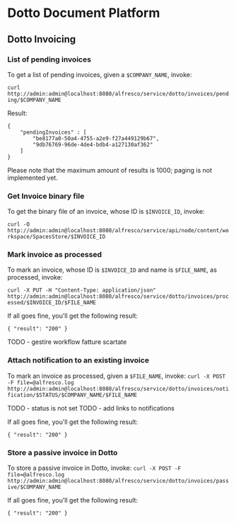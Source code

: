 # Dotto Document Platform

## Dotto Invoicing

### List of pending invoices
To get a list of pending invoices, given a `$COMPANY_NAME`, invoke:

`curl http://admin:admin@localhost:8080/alfresco/service/dotto/invoices/pending/$COMPANY_NAME`

Result:
```
{
    "pendingInvoices" : [
        "be8177a0-50a4-4755-a2e9-f27a449129b67",
        "9db76769-96de-4de4-bdb4-a127130af362"
    ]
}
```
Please note that the maximum amount of results is 1000; paging is not implemented yet.

### Get Invoice binary file
To get the binary file of an invoice, whose ID is `$INVOICE_ID`, invoke:

`curl -O http://admin:admin@localhost:8080/alfresco/service/api/node/content/workspace/SpacesStore/$INVOICE_ID`

### Mark invoice as processed
To mark an invoice, whose ID is `$INVOICE_ID` and name is `$FILE_NAME`, as processed, invoke:

`curl -X PUT -H "Content-Type: application/json" http://admin:admin@localhost:8080/alfresco/service/dotto/invoices/processed/$INVOICE_ID/$FILE_NAME`

If all goes fine, you'll get the following result:
```
{ "result": "200" }
```

TODO - gestire workflow fatture scartate
### Attach notification to an existing invoice
To mark an invoice as processed, given a `$FILE_NAME`, invoke:
`curl -X POST -F file=@alfresco.log http://admin:admin@localhost:8080/alfresco/service/dotto/invoices/notification/$STATUS/$COMPANY_NAME/$FILE_NAME`

TODO - status is not set
TODO - add links to notifications

If all goes fine, you'll get the following result:
```
{ "result": "200" }
```

### Store a passive invoice in Dotto
To store a passive invoice in Dotto, invoke:
`curl -X POST -F file=@alfresco.log http://admin:admin@localhost:8080/alfresco/service/dotto/invoices/passive/$COMPANY_NAME`

If all goes fine, you'll get the following result:
```
{ "result": "200" }
```